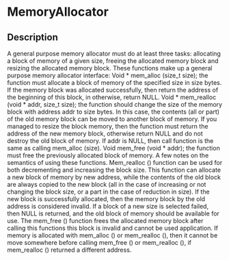 # MemoryAllocator

## Description

A general purpose memory allocator must do at least three
tasks: allocating a block of memory of a given size, freeing the allocated
memory block and resizing the allocated memory block. These functions
make up a general purpose memory allocator interface:
Void * mem_alloc (size_t size);
the function must allocate a block of memory of the specified size in size bytes. If
the memory block was allocated successfully, then return the address of the beginning of this block, in
otherwise, return NULL.
Void * mem_realloc (void * addr, size_t size);
the function should change the size of the memory block with address addr to size bytes.
In this case, the contents (all or part) of the old memory block can be
moved to another block of memory. If you managed to resize the block
memory, then the function must return the address of the new memory block, otherwise return
NULL and do not destroy the old block of memory. If addr is NULL, then call
function is the same as calling mem_alloc (size).
Void mem_free (void * addr);
the function must free the previously allocated block of memory.
A few notes on the semantics of using these functions.
Mem_realloc () function can be used for both decrementing and
increasing the block size. This function can allocate a new block of memory by
new address, while the contents of the old block are always copied to the new block
(all in the case of increasing or not changing the block size, or a part in the case of
reduction in size). If the new block is successfully allocated, then the memory block by
the old address is considered invalid. If a block of a new size is selected
failed, then NULL is returned, and the old block of memory should be
available for use.
The mem_free () function frees the allocated memory block after calling this
functions this block is invalid and cannot be used
application.
If memory is allocated with mem_alloc () or mem_realloc (), then it cannot be
move somewhere before calling mem_free () or mem_realloc (), if mem_realloc ()
returned a different address.
